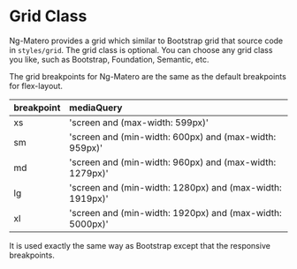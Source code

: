 # Grid Class

Ng-Matero provides a grid which similar to Bootstrap grid that source code in `styles/grid`. The grid class is optional. You can choose any grid class you like, such as Bootstrap, Foundation, Semantic, etc.

The grid breakpoints for Ng-Matero are the same as the default breakpoints for flex-layout.

| breakpoint | mediaQuery |
| :--- | :--- |
| xs | 'screen and \(max-width: 599px\)' |
| sm | 'screen and \(min-width: 600px\) and \(max-width: 959px\)' |
| md | 'screen and \(min-width: 960px\) and \(max-width: 1279px\)' |
| lg | 'screen and \(min-width: 1280px\) and \(max-width: 1919px\)' |
| xl | 'screen and \(min-width: 1920px\) and \(max-width: 5000px\)' |

It is used exactly the same way as Bootstrap except that the responsive breakpoints.

